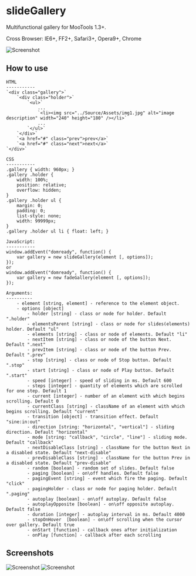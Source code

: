 slideGallery
============

Multifunctional gallery for MooTools 1.3+.

Cross Browser: IE6+, FF2+, Safari3+, Opera9+, Chrome

![Screenshot](http://juverman.narod.ru/slideGallery/screen.png)

How to use
----------
	HTML
	-----------
	`<div class="gallery">`
		`<div class="holder">`
			`<ul>`
				...
				`<li><img src="../Source/Assets/img1.jpg" alt="image description" width="240" height="180" /></li>`
				...
			`</ul>`
		`</div>`
		`<a href="#" class="prev">prev</a>`
		`<a href="#" class="next">next</a>`
	`</div>`
	
	CSS
	-----------
	.gallery { width: 960px; }
	.gallery .holder {
		width: 100%;
		position: relative;
		overflow: hidden;
	}
	.gallery .holder ul {
		margin: 0;
		padding: 0;
		list-style: none;
		width: 99999px;
	}
	.gallery .holder ul li { float: left; }
	
	JavaScript:
	-----------
	window.addEvent("domready", function() {
        var gallery = new slideGallery(element [, options]);
    });
	or 
	window.addEvent("domready", function() {
        var gallery = new fadeGallery(element [, options]);
    });
	
	Arguments:
	----------
		- element [string, element] - reference to the element object.
		- options [object]
			- holder [string] - class or node for holder. Default ".holder"
			- elementsParent [string] - class or node for slides(elements) holder. Default "ul"
			- elements [string] - class or node of elements. Default "li"
			- nextItem [string] - class or node of the button Next. Default ".next"
			- prevItem [string] - class or node of the button Prev. Default ".prev"
			- stop [string] - class or node of Stop button. Default ".stop"
			- start [string] - class or node of Play button. Default ".start"
			- speed [integer] - speed of sliding in ms. Default 600
			- steps [integer] - quantity of elements which are scrolled for one step. Default 1
			- current [integer] - number of an element with which begins scrolling. Default 0
			- currentClass [string] - className of an element with which begins scrolling. Default "current"
			- transition [object] - transition effect. Default "sine:in:out"
			- direction [string: "horizontal", "vertical"] - sliding direction. Default "horizontal"
			- mode [string: "callback", "circle", "line"] - sliding mode. Default "callback"
			- nextDisableClass [string] - className for the button Next in a disabled state. Default "next-disable"
			- prevDisableClass [string] - className for the button Prev in a disabled state. Default "prev-disable"
			- random [boolean] - random set of slides. Default false
			- paging [boolean] - on\off handles. Default false
			- pagingEvent [string] - event which fire the paging. Default "click"
			- pagingHolder - class or node for paging holder. Default ".paging"
			- autoplay [boolean] - on\off autoplay. Default false
			- autoplayOpposite [boolean] - on\off opposite autoplay. Default false
			- duration [integer] - autoplay interval in ms. Default 4000
			- stopOnHover  [boolean] - on\off scrolling when the cursor over gallery. Default true
			- onStart [function] - callback ones after initialization
			- onPlay [function] - callback after each scrolling

			
Screenshots
-----------
![Screenshot](http://juverman.narod.ru/slideGallery/screen-1.jpg)
![Screenshot](http://juverman.narod.ru/slideGallery/screen-2.jpg)